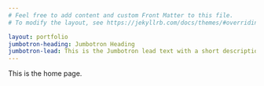 ```yaml
---
# Feel free to add content and custom Front Matter to this file.
# To modify the layout, see https://jekyllrb.com/docs/themes/#overriding-theme-defaults

layout: portfolio
jumbotron-heading: Jumbotron Heading
jumbotron-lead: This is the Jumbotron lead text with a short description about whats on the page so folks don't simply skip over it entirely.
---
```


This is the home page.